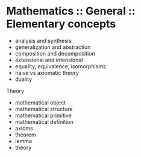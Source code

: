 # Mathematics :: General :: Elementary concepts

- analysis and synthesis
- generalization and abstraction
- composition and decomposition
- extensional and intensional
- equality, equivalence, isomorphisms
- naive vs axiomatic theory
- duality

Theory
- mathematical object
- mathematical structure
- mathematical primitive
- mathematical definition
- axioms
- theorem
- lemma
- theory
